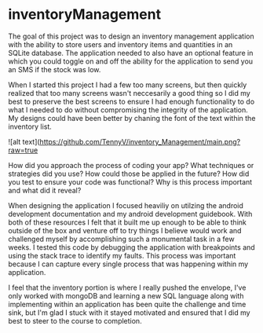 # inventoryManagement

The goal of this project was to design an inventory management application with the ability to store users and inventory items and quantities in an SQLite database. The application needed to also have an optional feature in which you could toggle on and off the ability for the application to send you an SMS if the stock was low.



When I started this project I had a few too many screens, but then quickly realized that too many screens wasn't neccesarily a good thing so I did my best to preserve the best screens to ensure I had enough functionality to do what I needed to do without compromising the integrity of the application.
My designs could have been better by chaning the font of the text within the inventory list.

![alt text](https://github.com/TennyV/inventory_Management/main.png?raw=true

How did you approach the process of coding your app? What techniques or strategies did you use? How could those be applied in the future?
How did you test to ensure your code was functional? Why is this process important and what did it reveal?

When designing the application I focused heaviliy on utilzing the android development documentation and my android development guidebook. With both of these resources I felt that it built me up enough to be able to think outside of the box and venture off to try things I believe would work and challenged myself by accomplishing such a monumental task in a few weeks.
I tested this code by debugging the application with breakpoints and using the stack trace to identify my faults.
This process was important because I can capture every single process that was happening within my application.

I feel that the inventory portion is where I really pushed the envelope, I've only worked with mongoDB and learning a new SQL language along with implementing within an application has been quite the challenge and time sink, but I'm glad I stuck with it stayed motivated and ensured that I did my best to steer to the course to completion.
